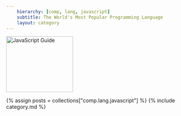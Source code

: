 ```yaml
---
    hierarchy: [comp, lang, javascript]
    subtitle: The World's Most Popular Programming Language
    layout: category
---
```


<a href="https://developer.mozilla.org/en/JavaScript/Guide" title="JavaScript Guide"><img src="http://static.jsconf.us/promotejsh.gif" height="150" width="180" alt="JavaScript Guide"/></a>

{% assign posts = collections["comp.lang.javascript"] %}
{% include category.md %}
